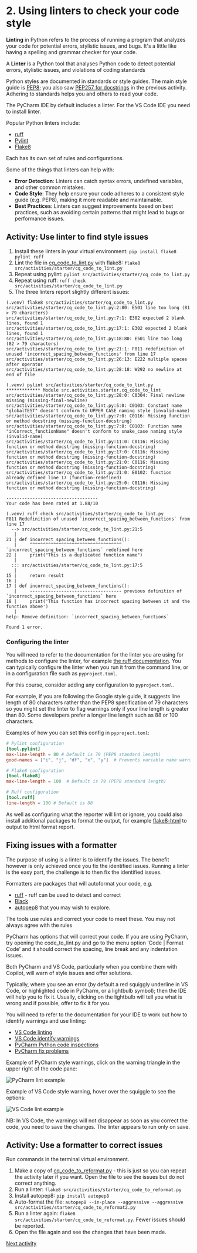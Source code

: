 # 2. Using linters to check your code style

**Linting** in Python refers to the process of running a program that analyzes your code for potential errors, stylistic
issues, and bugs. It's a little like having a spelling and grammar checker for your code.

A **Linter** is a Python tool that analyses Python code to detect potential errors, stylistic issues, and violations of
coding standards

Python styles are documented in standards or style guides. The main style guide
is [PEP8](https://peps.python.org/pep-0008/); you also saw [PEP257 for docstrings](https://peps.python.org/pep-0257/) in
the previous activity. Adhering to standards helps you and others to read your code.

The PyCharm IDE by default includes a linter. For the VS Code IDE you need to install linter.

Popular Python linters include:

- [ruff](https://pypi.org/project/ruff/)
- [Pylint](https://pypi.org/project/pylint/)
- [Flake8](https://pypi.org/project/flake8/)

Each has its own set of rules and configurations.

Some of the things that linters can help with:

- **Error Detection**: Linters can catch syntax errors, undefined variables, and other common mistakes.
- **Code Style**: They help ensure your code adheres to a consistent style guide (e.g. PEP8), making it more readable
  and maintainable.
- **Best Practices**: Linters can suggest improvements based on best practices, such as avoiding certain patterns that
  might lead to bugs or performance issues.

## Activity: Use linter to find style issues

1. Install these linters in your virtual environment: `pip install flake8 pylint ruff`
2. Lint the file in [cq_code_to_lint.py](../../src/activities/starter/cq_code_to_lint.py) with flake8:
   `flake8 src/activities/starter/cq_code_to_lint.py`
3. Repeat using pylint: `pylint src/activities/starter/cq_code_to_lint.py`
4. Repeat using ruff: `ruff check src/activities/starter/cq_code_to_lint.py`
5. The three linters report slightly different issues:

```text
(.venv) flake8 src/activities/starter/cq_code_to_lint.py
src/activities/starter/cq_code_to_lint.py:2:80: E501 line too long (81 > 79 characters)
src/activities/starter/cq_code_to_lint.py:7:1: E302 expected 2 blank lines, found 1
src/activities/starter/cq_code_to_lint.py:17:1: E302 expected 2 blank lines, found 1
src/activities/starter/cq_code_to_lint.py:18:80: E501 line too long (82 > 79 characters)
src/activities/starter/cq_code_to_lint.py:21:1: F811 redefinition of unused 'incorrect_spacing_between_functions' from line 17
src/activities/starter/cq_code_to_lint.py:26:13: E222 multiple spaces after operator
src/activities/starter/cq_code_to_lint.py:28:18: W292 no newline at end of file

(.venv) pylint src/activities/starter/cq_code_to_lint.py
************* Module src.activities.starter.cq_code_to_lint
src/activities/starter/cq_code_to_lint.py:28:0: C0304: Final newline missing (missing-final-newline)
src/activities/starter/cq_code_to_lint.py:5:0: C0103: Constant name "globalTEST" doesn't conform to UPPER_CASE naming style (invalid-name)
src/activities/starter/cq_code_to_lint.py:7:0: C0116: Missing function or method docstring (missing-function-docstring)
src/activities/starter/cq_code_to_lint.py:7:0: C0103: Function name "inCorrect_functionName" doesn't conform to snake_case naming style (invalid-name)
src/activities/starter/cq_code_to_lint.py:11:0: C0116: Missing function or method docstring (missing-function-docstring)
src/activities/starter/cq_code_to_lint.py:17:0: C0116: Missing function or method docstring (missing-function-docstring)
src/activities/starter/cq_code_to_lint.py:21:0: C0116: Missing function or method docstring (missing-function-docstring)
src/activities/starter/cq_code_to_lint.py:21:0: E0102: function already defined line 17 (function-redefined)
src/activities/starter/cq_code_to_lint.py:25:0: C0116: Missing function or method docstring (missing-function-docstring)

-----------------------------------
Your code has been rated at 1.88/10

(.venv) ruff check src/activities/starter/cq_code_to_lint.py 
F811 Redefinition of unused `incorrect_spacing_between_functions` from line 17
  --> src/activities/starter/cq_code_to_lint.py:21:5
   |
21 | def incorrect_spacing_between_functions():
   |     ^^^^^^^^^^^^^^^^^^^^^^^^^^^^^^^^^^^ `incorrect_spacing_between_functions` redefined here
22 |     print("This is a duplicated function name")
   |
  ::: src/activities/starter/cq_code_to_lint.py:17:5
   |
15 |     return result
16 |
17 | def incorrect_spacing_between_functions():
   |     ----------------------------------- previous definition of `incorrect_spacing_between_functions` here
18 |     print('This function has incorrect spacing between it and the function above')
   |
help: Remove definition: `incorrect_spacing_between_functions`

Found 1 error.
```

### Configuring the linter

You will need to refer to the documentation for the linter you are using for methods to configure the linter, for
example [the ruff documentation](https://docs.astral.sh/ruff/configuration/). You can typically configure the linter
when you run it from the command line, or in a configuration file such as `pyproject.toml`.

For this course, consider adding any configuration to `pyproject.toml`.

For example, if you are following the Google style guide, it suggests line length of 80 characters rather than the PEP8
specification of 79 characters so you might set the linter to flag warnings only if your line length is greater than 80.
Some developers prefer a longer line length such as 88 or 100 characters.

Examples of how you can set this config in `pyproject.toml`:

```toml
# Pylint configuration
[tool.pylint]
max-line-length = 80 # Default is 79 (PEP8 standard length)
good-names = ["i", "j", "df", "x", "y"]  # Prevents variable name warnings for these common names that don't meet PEP8

# Flake8 configuration
[tool.flake8]
max-line-length = 100  # Default is 79 (PEP8 standard length)

# Ruff configuration
[tool.ruff]
line-length = 100 # Default is 88
```

As well as configuring what the reporter will lint or ignore, you could also install additional packages to format the
output, for example [flake8-html](https://pypi.org/project/flake8-html/) to output to html format report.

## Fixing issues with a formatter

The purpose of using is a linter is to identify the issues. The benefit however is only achieved once you fix the
identified issues. Running a linter is the easy part, the challenge is to then fix the identified issues.

Formatters are packages that will autoformat your code, e.g.

- [ruff](https://pypi.org/project/ruff/) - ruff can be used to detect and correct
- [Black](https://black.readthedocs.io/en/stable/)
- [autopep8](https://pypi.org/project/autopep8/) that you may wish to explore.

The tools use rules and correct your code to meet these. You may not always agree with the rules

PyCharm has options that will correct your code. If you are using PyCharm, try opening the code_to_lint.py and go to the
menu option 'Code | Format Code' and it should correct the spacing, line break and any indentation issues.

Both PyCharm and VS Code, particularly when you combine them with Copilot, will warn of style issues and offer
solutions.

Typically, where you see an error (by default a red squiggly underline in VS Code, or highlighted code in PyCharm, or a
lightbulb symbol); then the IDE will help you to fix it. Usually, clicking on the lightbulb will tell you what is wrong
and if possible, offer to fix it for you.

You will need to refer to the documentation for your IDE to work out how to identify warnings and use linting:

- [VS Code linting](https://code.visualstudio.com/docs/python/linting)
- [VS Code identify warnings](https://code.visualstudio.com/Docs/editor/editingevolved#_errors-warnings)
- [PyCharm Python code inspections](https://www.jetbrains.com/help/pycharm/running-inspections.html)
- [PyCharm fix problems](https://www.jetbrains.com/help/pycharm/resolving-problems.html)

Example of PyCharm style warnings, click on the warning triangle in the upper right of the code pane:

![PyCharm lint example](../img/pycharm-lint.png)

Example of VS Code style warning, hover over the squiggle to see the options:

![VS Code lint example](../img/vsc-lint.png)

NB: In VS Code, the warnings will not disappear as soon as you correct the code, you need to save the changes. The
linter appears to run only on save.

## Activity: Use a formatter to correct issues

Run commands in the terminal virtual environment.

1. Make a copy of [cq_code_to_reformat.py](../../src/activities/starter/cq_code_to_reformat.py) - this is just so you
   can repeat the activity later if you want. Open the file to see the issues but do not correct anything.
2. Run a linter: `flake8 src/activities/starter/cq_code_to_reformat.py`
3. Install autopep8: `pip install autopep8`
4. Auto-format the file: `autopep8 --in-place --aggressive --aggressive src/activities/starter/cq_code_to_reformat2.py`
5. Run a linter again: `flake8 src/activities/starter/cq_code_to_reformat.py`. Fewer issues should be reported.
6. Open the file again and see the changes that have been made.

[Next activity](3-03-github-actions.md)